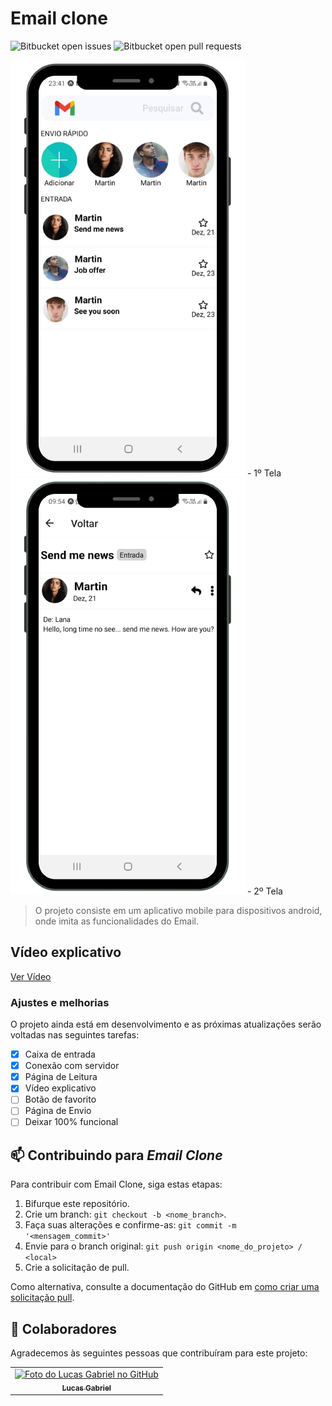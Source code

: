 # Email clone


![Bitbucket open issues](https://img.shields.io/bitbucket/issues/iuricode/README-template?style=for-the-badge)
![Bitbucket open pull requests](https://img.shields.io/bitbucket/pr-raw/iuricode/README-template?style=for-the-badge)

<img src="assets/imagens/app.png" alt="App"> 
- 1º Tela
<img src="assets/imagens/app2.png" alt="App">
- 2º Tela

> O projeto consiste em um aplicativo mobile para dispositivos android, onde imita as funcionalidades do Email.

## Vídeo explicativo
[Ver Vídeo](https://youtu.be/md4d2Ur4v6g)

### Ajustes e melhorias

O projeto ainda está em desenvolvimento e as próximas atualizações serão voltadas nas seguintes tarefas:

- [x] Caixa de entrada
- [x] Conexão com servidor
- [x] Página de Leitura
- [x] Vídeo explicativo
- [ ] Botão de favorito
- [ ] Página de Envio
- [ ] Deixar 100% funcional

## 📫 Contribuindo para *Email Clone*

Para contribuir com Email Clone, siga estas etapas:

1. Bifurque este repositório.
2. Crie um branch: `git checkout -b <nome_branch>`.
3. Faça suas alterações e confirme-as: `git commit -m '<mensagem_commit>'`
4. Envie para o branch original: `git push origin <nome_do_projeto> / <local>`
5. Crie a solicitação de pull.

Como alternativa, consulte a documentação do GitHub em [como criar uma solicitação pull](https://help.github.com/en/github/collaborating-with-issues-and-pull-requests/creating-a-pull-request).


## 🤝 Colaboradores

Agradecemos às seguintes pessoas que contribuíram para este projeto:

<table>
  <tr>
    <td align="center">
      <a href="https://github.com/lucasgf007">
        <img src="https://avatars.githubusercontent.com/u/72115800?s=400&u=6f14e8c36cc2841cfa13b16ff290ce8fba174a2f&v=4" width="100px;" alt="Foto do Lucas Gabriel no GitHub"/><br>
        <sub>
          <b>Lucas Gabriel</b>
        </sub>
      </a>
    </td>
  </tr>
</table>